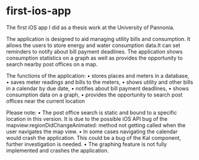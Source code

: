 first-ios-app
=============

The first iOS app I did as a thesis work at the University of Pannonia.

The application is designed to aid managing utility bills and consumption. It allows the users to store energy and water consumption data.It can set reminders to notify about bill payment deadlines. The application shows consumption statistics on a graph as well as provides the opportunity to search nearby post offices on a map.

The functions of the application:
• stores places and meters in a database,
• saves meter readings and bills to the meters,
• shows utility and other bills in a calendar by due date,
• notifies about bill payment deadlines,
• shows consumption data on a graph,
• provides the opportunity to search post offices near the current location

Please note:
• The post office search is static and bound to a specific location in this version. It is due to the possible iOS API bug of the mapview:regionDidChangeAnimated: method not getting called when the user navigates the map view.
• In some cases navigating the calendar would crash the application. This could be a bug of the Kal component, further investigation is needed.
• The graphing feature is not fully implemented and crashes the application.

